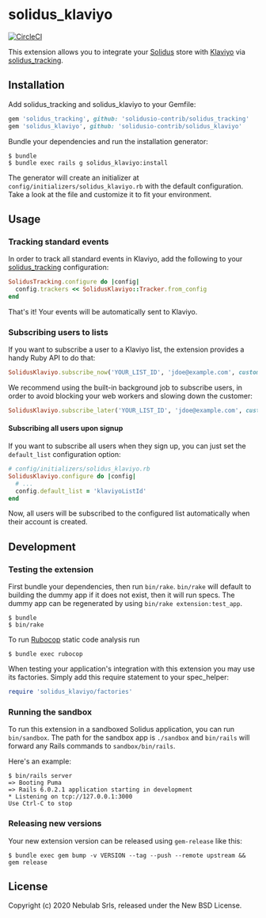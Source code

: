 # solidus_klaviyo

[![CircleCI](https://circleci.com/gh/solidusio-contrib/solidus_klaviyo.svg?style=svg)](https://circleci.com/gh/solidusio-contrib/solidus_klaviyo)

This extension allows you to integrate your [Solidus](https://solidus.io) store with
[Klaviyo](https://klaviyo.com) via [solidus_tracking](https://github.com/solidusio-contrib/solidus_tracking).

## Installation

Add solidus_tracking and solidus_klaviyo to your Gemfile:

```ruby
gem 'solidus_tracking', github: 'solidusio-contrib/solidus_tracking'
gem 'solidus_klaviyo', github: 'solidusio-contrib/solidus_klaviyo'
```

Bundle your dependencies and run the installation generator:

```console
$ bundle
$ bundle exec rails g solidus_klaviyo:install
```

The generator will create an initializer at `config/initializers/solidus_klaviyo.rb` with the
default configuration. Take a look at the file and customize it to fit your environment.


## Usage

### Tracking standard events

In order to track all standard events in Klaviyo, add the following to your
[solidus_tracking](https://github.com/solidusio-contrib/solidus_tracking) configuration:

```ruby
SolidusTracking.configure do |config|
  config.trackers << SolidusKlaviyo::Tracker.from_config
end
```

That's it! Your events will be automatically sent to Klaviyo.

### Subscribing users to lists

If you want to subscribe a user to a Klaviyo list, the extension provides a handy Ruby API to do
that:

```ruby
SolidusKlaviyo.subscribe_now('YOUR_LIST_ID', 'jdoe@example.com', custom_property: 'value') 
```

We recommend using the built-in background job to subscribe users, in order to avoid blocking your
web workers and slowing down the customer:

```ruby
SolidusKlaviyo.subscribe_later('YOUR_LIST_ID', 'jdoe@example.com', custom_property: 'value')
```

#### Subscribing all users upon signup

If you want to subscribe all users when they sign up, you can just set the `default_list`
configuration option:

```ruby
# config/initializers/solidus_klaviyo.rb
SolidusKlaviyo.configure do |config|
  # ...
  config.default_list = 'klaviyoListId'
end
``` 

Now, all users will be subscribed to the configured list automatically when their account is
created.

## Development

### Testing the extension

First bundle your dependencies, then run `bin/rake`. `bin/rake` will default to building the dummy
app if it does not exist, then it will run specs. The dummy app can be regenerated by using
`bin/rake extension:test_app`.

```console
$ bundle
$ bin/rake
```

To run [Rubocop](https://github.com/bbatsov/rubocop) static code analysis run

```console
$ bundle exec rubocop
```

When testing your application's integration with this extension you may use its factories.
Simply add this require statement to your spec_helper:

```ruby
require 'solidus_klaviyo/factories'
```

### Running the sandbox

To run this extension in a sandboxed Solidus application, you can run `bin/sandbox`. The path for
the sandbox app is `./sandbox` and `bin/rails` will forward any Rails commands to
`sandbox/bin/rails`.

Here's an example:

```console
$ bin/rails server
=> Booting Puma
=> Rails 6.0.2.1 application starting in development
* Listening on tcp://127.0.0.1:3000
Use Ctrl-C to stop
```

### Releasing new versions

Your new extension version can be released using `gem-release` like this:

```console
$ bundle exec gem bump -v VERSION --tag --push --remote upstream && gem release
```

## License

Copyright (c) 2020 Nebulab Srls, released under the New BSD License.
